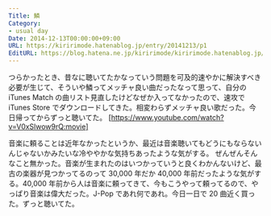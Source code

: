 ```yaml
---
Title: 鱗
Category:
- usual day
Date: 2014-12-13T00:00:00+09:00
URL: https://kiririmode.hatenablog.jp/entry/20141213/p1
EditURL: https://blog.hatena.ne.jp/kiririmode/kiririmode.hatenablog.jp/atom/entry/8454420450078209258
---
```



つらかったとき、昔なに聴いてたかなっていう問題を可及的速やかに解決すべき必要が生じて、そういや鱗ってメッチャ良い曲だったなって思って、自分の iTunes Match の曲リスト見直したけどなぜか入ってなかったので、速攻で iTunes Store でダウンロードしてきた。相変わらずメッチャ良い歌だった。今日帰ってからずっと聴いてた。
[https://www.youtube.com/watch?v=V0xSlwow9rQ:movie]

音楽に頼ることは近年なかったというか、最近は音楽聴いてもどうにもならないんじゃないかみたいな冷ややかな気持ちあったような気がする。
ぜんぜんそんなこと無かった。音楽が生まれたのはいつかっていうと良くわかんないけど、最古の楽器が見つかってるのって 30,000 年だか 40,000 年前だったような気がする。40,000 年前から人は音楽に頼ってきて、今もこうやって頼ってるので、やっぱり音楽は偉大だった。J-Pop であれ何であれ。今日一日で 20 曲近く買った。ずっと聴いてた。
